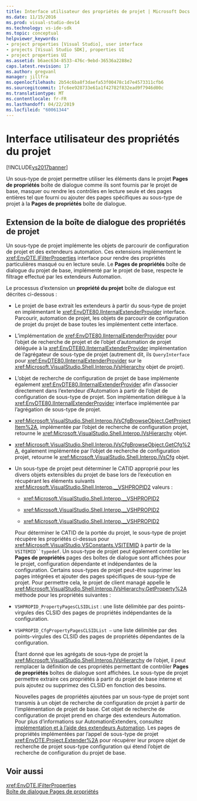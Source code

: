 ```yaml
---
title: Interface utilisateur des propriétés de projet | Microsoft Docs
ms.date: 11/15/2016
ms.prod: visual-studio-dev14
ms.technology: vs-ide-sdk
ms.topic: conceptual
helpviewer_keywords:
- project properties [Visual Studio], user interface
- projects [Visual Studio SDK], properties UI
- project properties UI
ms.assetid: b6aec634-8533-476c-9ebd-36536a2288e2
caps.latest.revision: 17
ms.author: gregvanl
manager: jillfra
ms.openlocfilehash: 2b54c6ba8f3daefa53f00478c1d7e4573311cfb6
ms.sourcegitcommit: 1fc6ee928733e61a1f42782f832ead9f7946d00c
ms.translationtype: MT
ms.contentlocale: fr-FR
ms.lasthandoff: 04/22/2019
ms.locfileid: "60061344"
---
```

# <a name="project-property-user-interface"></a>Interface utilisateur des propriétés du projet
[!INCLUDE[vs2017banner](../../includes/vs2017banner.md)]

Un sous-type de projet permettre utiliser les éléments dans le projet **Pages de propriétés** boîte de dialogue comme ils sont fournis par le projet de base, masquer ou rendre les contrôles en lecture seule et des pages entières tel que fourni ou ajouter des pages spécifiques au sous-type de projet à la **Pages de propriétés** boîte de dialogue.  
  
## <a name="extending-the-project-property-dialog-box"></a>Extension de la boîte de dialogue des propriétés de projet  
 Un sous-type de projet implémente les objets de parcourir de configuration de projet et des extendeurs automation. Ces extensions implémentent le <xref:EnvDTE.IFilterProperties> interface pour rendre des propriétés particulières masqué ou en lecture seule. Le **Pages de propriétés** boîte de dialogue du projet de base, implémenté par le projet de base, respecte le filtrage effectué par les extendeurs Automation.  
  
 Le processus d’extension un **propriété du projet** boîte de dialogue est décrites ci-dessous :  
  
- Le projet de base extrait les extendeurs à partir du sous-type de projet en implémentant le <xref:EnvDTE80.IInternalExtenderProvider> interface. Parcourir, automation de projet, les objets de parcourir de configuration de projet du projet de base toutes les implémentent cette interface.  
  
- L’implémentation de <xref:EnvDTE80.IInternalExtenderProvider> pour l’objet de recherche de projet et de l’objet d’automation de projet déléguée à la <xref:EnvDTE80.IInternalExtenderProvider> implémentation de l’agrégateur de sous-type de projet (autrement dit, ils `QueryInterface` pour <xref:EnvDTE80.IInternalExtenderProvider> sur le <xref:Microsoft.VisualStudio.Shell.Interop.IVsHierarchy> objet de projet).  
  
- L’objet de recherche de configuration de projet de base implémente également <xref:EnvDTE80.IInternalExtenderProvider> afin d’associer directement dans l’extendeur d’Automation à partir de l’objet de configuration de sous-type de projet. Son implémentation délègue à la <xref:EnvDTE80.IInternalExtenderProvider> interface implémentée par l’agrégation de sous-type de projet.  
  
- <xref:Microsoft.VisualStudio.Shell.Interop.IVsCfgBrowseObject.GetProjectItem%2A>, implémentée par l’objet de recherche de configuration projet, retourne le <xref:Microsoft.VisualStudio.Shell.Interop.IVsHierarchy> objet.  
  
- <xref:Microsoft.VisualStudio.Shell.Interop.IVsCfgBrowseObject.GetCfg%2A>, également implémentée par l’objet de recherche de configuration projet, retourne le <xref:Microsoft.VisualStudio.Shell.Interop.IVsCfg> objet.  
  
- Un sous-type de projet peut déterminer le CATID approprié pour les divers objets extensibles du projet de base lors de l’exécution en récupérant les éléments suivants <xref:Microsoft.VisualStudio.Shell.Interop.__VSHPROPID2> valeurs :  
  
  - <xref:Microsoft.VisualStudio.Shell.Interop.__VSHPROPID2>  
  
  - <xref:Microsoft.VisualStudio.Shell.Interop.__VSHPROPID2>  
  
  - <xref:Microsoft.VisualStudio.Shell.Interop.__VSHPROPID2>  
  
  Pour déterminer le CATID de la portée du projet, le sous-type de projet récupère les propriétés ci-dessus pour <xref:Microsoft.VisualStudio.VSConstants.VSITEMID> à partir de la `VSITEMID``typedef`. Un sous-type de projet peut également contrôler les **Pages de propriétés** pages des boîtes de dialogue sont affichées pour le projet, configuration dépendante et indépendantes de la configuration. Certains sous-types de projet peut-être supprimer les pages intégrées et ajouter des pages spécifiques de sous-type de projet. Pour permettre cela, le projet de client managé appelle le <xref:Microsoft.VisualStudio.Shell.Interop.IVsHierarchy.GetProperty%2A> méthode pour les propriétés suivantes :  
  
- `VSHPROPID_PropertyPagesCLSIDList` : une liste délimitée par des points-virgules des CLSID des pages de propriétés indépendantes de la configuration.  
  
- `VSHPROPID_CfgPropertyPagesCLSIDList —` une liste délimitée par des points-virgules des CLSID des pages de propriétés dépendantes de la configuration.  
  
  Étant donné que les agrégats de sous-type de projet la <xref:Microsoft.VisualStudio.Shell.Interop.IVsHierarchy> de l’objet, il peut remplacer la définition de ces propriétés permettant de contrôler **Pages de propriétés** boîtes de dialogue sont affichées. Le sous-type de projet permettre extraire ces propriétés à partir du projet de base interne et puis ajoutez ou supprimez des CLSID en fonction des besoins.  
  
  Nouvelles pages de propriétés ajoutées par un sous-type de projet sont transmis à un objet de recherche de configuration de projet à partir de l’implémentation de projet de base. Cet objet de recherche de configuration de projet prend en charge des extendeurs Automation. Pour plus d’informations sur AutomationExtenders, consultez [implémentation et à l’aide des extendeurs Automation](http://msdn.microsoft.com/library/0d5c218c-f412-4b28-ab0c-33a611f62356). Les pages de propriétés implémentées par l’appel de sous-type de projet <xref:EnvDTE.Project.Extender%2A> pour récupérer leur propre objet de recherche de projet sous-type configuration qui étend l’objet de recherche de configuration du projet de base.  
  
## <a name="see-also"></a>Voir aussi  
 <xref:EnvDTE.IFilterProperties>   
 [Boîte de dialogue Pages de propriétés](http://msdn.microsoft.com/4a3d34ac-ed03-45e8-ae60-a0e1aad300e4)
